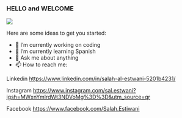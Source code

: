 ### HELLO and WELCOME 


<img src="https://github.com/SalahEstwani/SalahEstwani/assets/152214682/d294dd45-3e7e-4a79-90a2-9d7039b9c024" > 

Here are some ideas to get you started:

- 🔭 I’m currently working on coding
- 🌱 I’m currently learning Spanish
- 💬 Ask me about anything
- 📫 How to reach me:

Linkedin https://www.linkedin.com/in/salah-al-estwani-5201b4231/

Instagram https://www.instagram.com/sal.estwani?igsh=MWxnYmIrdWt3NDVoMg%3D%3D&utm_source=qr

Facebook https://www.facebook.com/Salah.Estiwani
